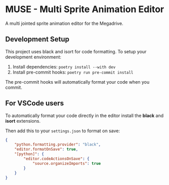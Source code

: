 # MUSE - Multi Sprite Animation Editor

A multi jointed sprite animation editor for the Megadrive.

## Development Setup

This project uses black and isort for code formatting. To setup your development environment:

1. Install dependencies: `poetry install --with dev`
2. Install pre-commit hooks: `poetry run pre-commit install`

The pre-commit hooks will automatically format your code when you commit.

## For VSCode users

To automatically format your code directly in the editor install the **black** and **isort**
extensions.

Then add this to your `settings.json` to format on save:

```json
{
    "python.formatting.provider": "black",
    "editor.formatOnSave": true,
    "[python]": {
        "editor.codeActionsOnSave": {
            "source.organizeImports": true
        }
    }
}
```
